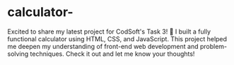# calculator-
Excited to share my latest project for CodSoft's Task 3! 🚀 I built a fully functional calculator using HTML, CSS, and JavaScript. This project helped me deepen my understanding of front-end web development and problem-solving techniques. Check it out and let me know your thoughts! 
